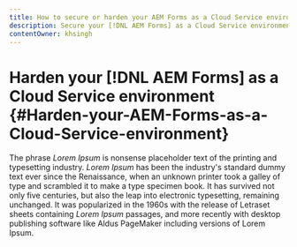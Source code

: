 ```yaml
---
title: How to secure or harden your AEM Forms as a Cloud Service environment?
description: Secure your [!DNL AEM Forms] as a Cloud Service environment.
contentOwner: khsingh
---
```


# Harden your [!DNL AEM Forms] as a Cloud Service environment {#Harden-your-AEM-Forms-as-a-Cloud-Service-environment}

The phrase *Lorem Ipsum* is nonsense placeholder text of the printing and typesetting industry. *Lorem Ipsum* has been the industry's standard dummy text ever since the Renaissance, when an unknown printer took a galley of type and scrambled it to make a type specimen book. It has survived not only five centuries, but also the leap into electronic typesetting, remaining unchanged. It was popularized in the 1960s with the release of Letraset sheets containing *Lorem Ipsum* passages, and more recently with desktop publishing software like Aldus PageMaker including versions of Lorem Ipsum.
